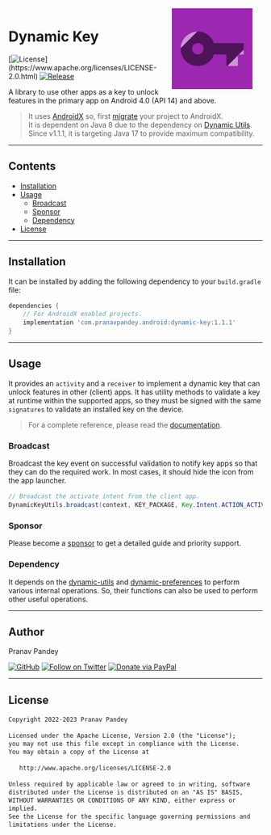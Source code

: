 <img src="./graphics/icon.png" width="160" height="160" align="right" hspace="20">

# Dynamic Key

[![License](https://img.shields.io/badge/license-Apache%202-4EB1BA.svg?)](https://www.apache.org/licenses/LICENSE-2.0.html)
[![Release](https://img.shields.io/maven-central/v/com.pranavpandey.android/dynamic-key)](https://search.maven.org/artifact/com.pranavpandey.android/dynamic-key)

A library to use other apps as a key to unlock features in the primary app on Android 
4.0 (API 14) and above.

> It uses [AndroidX][androidx] so, first [migrate][androidx-migrate] your project to AndroidX.
<br/>It is dependent on Java 8 due to the dependency on [Dynamic Utils][dynamic-utils].
<br/>Since v1.1.1, it is targeting Java 17 to provide maximum compatibility.

---

## Contents

- [Installation](#installation)
- [Usage](#usage)
    - [Broadcast](#broadcast)
    - [Sponsor](#sponsor)
    - [Dependency](#dependency)
- [License](#license)

---

## Installation

It can be installed by adding the following dependency to your `build.gradle` file:

```groovy
dependencies {
    // For AndroidX enabled projects.
    implementation 'com.pranavpandey.android:dynamic-key:1.1.1'
}
```

---

## Usage

It provides an `activity` and a `receiver` to implement a dynamic key that can unlock features
in other (client) apps. It has utility methods to validate a key at runtime within the supported 
apps, so they must be signed with the same `signatures` to validate an installed key on the device.

> For a complete reference, please read the [documentation][documentation].

### Broadcast

Broadcast the key event on successful validation to notify key apps so that they can do
the required work. In most cases, it should hide the icon from the app launcher.

```java
// Broadcast the activate intent from the client app.
DynamicKeyUtils.broadcast(context, KEY_PACKAGE, Key.Intent.ACTION_ACTIVATE);
```

### Sponsor

Please become a [sponsor][sponsor] to get a detailed guide and priority support.

### Dependency

It depends on the [dynamic-utils][dynamic-utils] and [dynamic-preferences][dynamic-preferences]
to perform various internal operations. So, their functions can also be used to perform other
useful operations.

---

## Author

Pranav Pandey

[![GitHub](https://img.shields.io/github/followers/pranavpandey?label=GitHub&style=social)](https://github.com/pranavpandey)
[![Follow on Twitter](https://img.shields.io/twitter/follow/pranavpandeydev?label=Follow&style=social)](https://twitter.com/intent/follow?screen_name=pranavpandeydev)
[![Donate via PayPal](https://img.shields.io/static/v1?label=Donate&message=PayPal&color=blue)](https://paypal.me/pranavpandeydev)

---

## License

    Copyright 2022-2023 Pranav Pandey

    Licensed under the Apache License, Version 2.0 (the "License");
    you may not use this file except in compliance with the License.
    You may obtain a copy of the License at

       http://www.apache.org/licenses/LICENSE-2.0

    Unless required by applicable law or agreed to in writing, software
    distributed under the License is distributed on an "AS IS" BASIS,
    WITHOUT WARRANTIES OR CONDITIONS OF ANY KIND, either express or implied.
    See the License for the specific language governing permissions and
    limitations under the License.


[androidx]: https://developer.android.com/jetpack/androidx
[androidx-migrate]: https://developer.android.com/jetpack/androidx/migrate
[documentation]: https://pranavpandey.github.io/dynamic-key
[sponsor]: https://github.com/sponsors/pranavpandey
[dynamic-utils]: https://github.com/pranavpandey/dynamic-utils
[dynamic-preferences]: https://github.com/pranavpandey/dynamic-preferences
